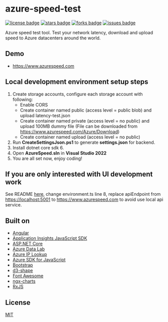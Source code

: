 # azure-speed-test

[![license badge]][license]
[![stars badge]][stars]
[![forks badge]][forks]
[![issues badge]][issues]

Azure speed test tool. Test your network latency, download and upload speed to Azure datacenters around the world.

## Demo

* <https://www.azurespeed.com>

## Local development environment setup steps

1. Create storage accounts, configure each storage account with following:
    * Enable CORS
    * Create container named public (access level = public blob) and upload latency-test.json
    * Create container named private (access level = no public) and upload 100MB dummy file (File can be downloaded from <https://www.azurespeed.com/Azure/Download>)
    * Create container named upload (access level =  no public)
2. Run **CreateSettingsJson.ps1** to generate **settings.json** for backend.
3. Install dotnet core sdk 6.
4. Open **AzureSpeed.sln** in **Visual Studio 2022**
5. You are all set now, enjoy coding!

## If you are only interested with UI development work

See README [here](src/AzureSpeed.WebApp/ClientApp/README.md), change environment.ts line 8, replace apiEndpoint from <https://localhost:5001> to <https://www.azurespeed.com> to avoid use local api service.

## Built on

* [Angular](https://github.com/angular/angular)
* [Application Insights JavaScript SDK](https://github.com/microsoft/ApplicationInsights-JS)
* [ASP.NET Core](https://github.com/dotnet/aspnetcore)
* [Azure Data Lab](https://github.com/blrchen/azure-data-lab)
* [Azure IP Lookup](https://github.com/blrchen/azure-ip-lookup)
* [Azure SDK for JavaScript](https://github.com/Azure/azure-sdk-for-js)
* [Bootstrap](https://github.com/twbs/bootstrap)
* [d3-shape](https://github.com/d3/d3-shape)
* [Font Awesome](https://github.com/FortAwesome/Font-Awesome)
* [ngx-charts](https://github.com/swimlane/ngx-charts)
* [RxJS](https://github.com/reactivex/rxjs)

## License

[MIT](/LICENSE)

[license badge]:https://img.shields.io/badge/license-MIT-blue.svg
[stars badge]:https://img.shields.io/github/stars/blrchen/azure-speed-test.svg
[forks badge]:https://img.shields.io/github/forks/blrchen/azure-speed-test.svg
[issues badge]:https://img.shields.io/github/issues/blrchen/azure-speed-test.svg

[license]:https://github.com/blrchen/azure-speed-test/blob/master/LICENSE
[stars]:https://github.com/blrchen/azure-speed-test/stargazers
[forks]:https://github.com/blrchen/azure-speed-test/network
[issues]:https://github.com/blrchen/azure-speed-test/issues
